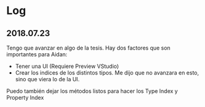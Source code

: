 # Log

## 2018.07.23

Tengo que avanzar en algo de la tesis.
Hay dos factores que son importantes para Aidan:
- Tener una UI (Requiere Preview VStudio)
- Crear los indices de los distintos tipos. Me dijo que no avanzara en esto, sino que viera lo de la UI.

Puedo también dejar los métodos listos para hacer los Type Index y Property Index